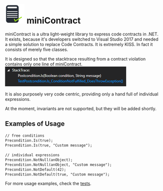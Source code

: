 ![](Media/icon64.png)
miniContract
===================

miniContract is a ultra light-weight library to express code contracts in .NET. It exists, because it's developers switched to Visual Studio 2017 and needed a simple solution to replace Code Contracts. It is extremely KISS. In fact it consists of merely five classes.

It is designed so that the stacktrace resulting from a contract violation contains only one line of miniContract.
 ![](wiki/stacktrace.PNG)

It is also purposely very code centric, providing only a hand full of individual expressions.

At the moment, invariants are not supported, but they will be added shortly.

Examples of Usage
-----

    // free conditions
    Precondition.Is(true);    
    Precondition.Is(true, "Custom message");
    
    // individual expressions
	Precondition.NotNull(anObject);
	Precondition.NotNull(anObject, "Custom message");
    Precondition.NotDefault(42);
    Precondition.NotDefault(true, "Custom message");    

For more usage examples, check the [tests](https://github.com/jason-wilmans/miniContract/tree/master/Code/MiniContract/Tests).
